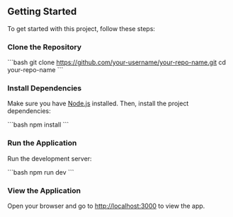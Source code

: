## Getting Started

To get started with this project, follow these steps:

### Clone the Repository

\`\`\`bash
git clone https://github.com/your-username/your-repo-name.git
cd your-repo-name
\`\`\`

### Install Dependencies

Make sure you have [Node.js](https://nodejs.org/) installed. Then, install the project dependencies:

\`\`\`bash
npm install
\`\`\`

### Run the Application

Run the development server:

\`\`\`bash
npm run dev
\`\`\`

### View the Application

Open your browser and go to [http://localhost:3000](http://localhost:3000) to view the app.
